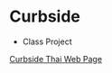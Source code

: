 # Curbside

<ul>
<li>Class Project</li>
</ul>
<a href="https://jp194671.github.io/curbside/ct_menu.html">Curbside Thai Web Page</a>
